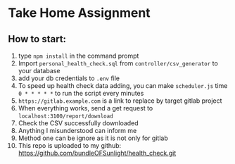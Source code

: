 # Take Home Assignment

## How to start:

1. type `npm install` in the command prompt
1. Import `personal_health_check.sql` from `controller/csv_generator` to your database
1. add your db credentials to `.env` file 
1. To speed up health check data adding, you can make `scheduler.js` time `0 * * * * *` to run the 
   script every minutes
1. `https://gitlab.example.com` is a link to replace by target gitlab project
1. When everything works, send a get request to `localhost:3100/report/download` 
1. Check the CSV successfully downloaded
1. Anything I misunderstood can inform me
1. Method one can be ignore as it is not only for gitlab
1. This repo is uploaded to my github: https://github.com/bundleOFSunlight/health_check.git


